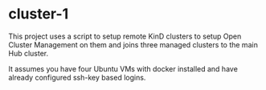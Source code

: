 # cluster-1

This project uses a script to setup remote KinD clusters
to setup Open Cluster Management on them and joins three
managed clusters to the main Hub cluster.

It assumes you have four Ubuntu VMs with docker installed
and have already configured ssh-key based logins.  
